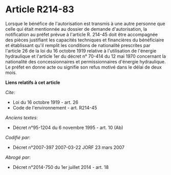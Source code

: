 # Article R214-83

Lorsque le bénéfice de l'autorisation est transmis à une autre personne que celle qui était mentionnée au dossier de demande
d'autorisation, la notification au préfet prévue à l'article R. 214-45 doit être accompagnée des pièces justifiant les
capacités techniques et financières du bénéficiaire et établissant qu'il remplit les conditions de nationalité prescrites par
l'article 26 de la loi du 16 octobre 1919 relative à l'utilisation de l'énergie hydraulique et l'article 1er du décret n°
70-414 du 12 mai 1970 concernant la nationalité des concessionnaires et permissionnaires d'énergie hydraulique. Le préfet en
donne acte ou signifie son refus motivé dans le délai de deux mois.

**Liens relatifs à cet article**

_Cite_:

  - Loi du 16 octobre 1919 - art. 26
  - Code de l'environnement - art. R214-45

_Anciens textes_:

  - Décret n°95-1204 du 6 novembre 1995 - art. 10 (Ab)

_Codifié par_:

  - Décret n°2007-397 2007-03-22 JORF 23 mars 2007

_Abrogé par_:

  - Décret n°2014-750 du 1er juillet 2014 - art. 18
